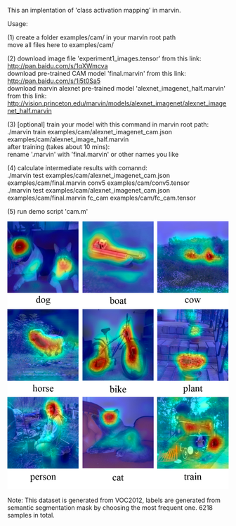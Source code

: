 This an implentation of 'class activation mapping' in marvin.   
   
Usage:   
   
(1) create a folder examples/cam/ in your marvin root path   
    move all files here to examples/cam/   
   
(2) download image file 'experiment1_images.tensor' from this link:   
	http://pan.baidu.com/s/1qXWmcva      
    download pre-trained CAM model 'final.marvin' from this link:   
    http://pan.baidu.com/s/1i5t0Sa5    
    download marvin alexnet pre-trained model 'alexnet_imagenet_half.marvin' from this link:   
	http://vision.princeton.edu/marvin/models/alexnet_imagenet/alexnet_imagenet_half.marvin   
   
(3) [optional] train your model with this command in marvin root path:   
	./marvin train examples/cam/alexnet_imagenet_cam.json examples/cam/alexnet_image_half.marvin   
	after training (takes about 10 mins):   
	rename '.marvin' with 'final.marvin' or other names you like   
   
(4) calculate intermediate results with comannd:   
	./marvin test examples/cam/alexnet_imagenet_cam.json examples/cam/final.marvin conv5 examples/cam/conv5.tensor   
	./marvin test examples/cam/alexnet_imagenet_cam.json examples/cam/final.marvin fc_cam examples/cam/fc_cam.tensor   
   
(5) run demo script 'cam.m'   
   
![image](cam_results.png)

Note: This dataset is generated from VOC2012, labels are generated from semantic segmentation mask by choosing the most frequent one. 6218 samples in total.
